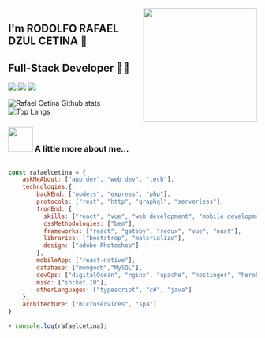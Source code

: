 <!--### Hi there 👋-->

<!--
**rafaelcetina/rafaelcetina** is a ✨ _special_ ✨ repository because its `README.md` (this file) appears on your GitHub profile.

Here are some ideas to get you started:

- 🔭 I’m currently working on ...
- 🌱 I’m currently learning ...
- 👯 I’m looking to collaborate on ...
- 🤔 I’m looking for help with ...
- 💬 Ask me about ...
- 📫 How to reach me: ...
- 😄 Pronouns: ...
- ⚡ Fun fact: ...
-->
<img align='right' src="https://c.tenor.com/DDCKakk8xVwAAAAd/it-crowd.gif" width="230">

## I'm RODOLFO RAFAEL DZUL CETINA 👋
## Full-Stack Developer 👨‍💻

[![](https://img.shields.io/badge/LinkedIn-Rafael%20Cetina-blue)](https://www.linkedin.com/in/rodolfo-dzul/)
[![](https://img.shields.io/badge/Gmail-rafaelcetina07%40gmail.com-red)](mailto:rafaelcetina07@gmail.com)
[![](https://img.shields.io/badge/Twitter-%40CetinaRafael-1da1f2)](https://twitter.com/CetinaRafael)

![Rafael Cetina Github stats](https://github-readme-stats.vercel.app/api?username=rafaeldzulcetina&count_private=true&show_icons=true&theme=vue-dark&include_all_commits=true)
<br/>
![Top Langs](https://github-readme-stats.vercel.app/api/top-langs/?username=rafaeldzulcetina&layout=compact&theme=vue-dark&count_private=true)


### <img src="https://media.giphy.com/media/VgCDAzcKvsR6OM0uWg/giphy.gif" width="50"> A little more about me...  

```javascript

const rafaelcetina = {
    askMeAbout: ["app dev", "web dev", "tech"],
    technologies:{
        backEnd: ["nodejs", "express", "php"],
        protocols: ["rest", "http", "graphql", "serverless"],
        fronEnd: {
          skills: ["react", "vue", "web development", "mobile development", "frontend"],
          cssMethodologies: ["bem"],
          frameworks: ["react", "gatsby", "redux", "vue", "nuxt"],
          libraries: ["bootstrap", "materialize"],
          design: ["adobe Photoshop"]
        },
        mobileApp: ["react-native"],
        database: ["mongodb","MySQL"],
        devOps: ["digitalOcean", "nginx", "apache", "hostinger", "heroku", "ngrok", "netlify"],
        misc: ["socket.IO"],
        otherLanguages: ["typescript", "c#", "java"]
    },
    architecture: ["microservices", "spa"]
}

⚡ console.log(rafaelcetina);
```

